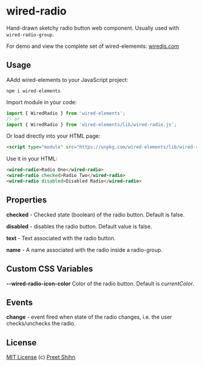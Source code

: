 # wired-radio
Hand-drawn sketchy radio button web component. Usually used with `wired-radio-group`.

For demo and view the complete set of wired-elememts: [wiredjs.com](http://wiredjs.com/)

## Usage

AAdd wired-elements to your JavaScript project:
```
npm i wired-elements
```

Import module in your code:

```javascript
import { WiredRadio } from 'wired-elements';
// or
import { WiredRadio } from 'wired-elements/lib/wired-radio.js';
```

Or load directly into your HTML page:
```html
<script type="module" src="https://unpkg.com/wired-elements/lib/wired-radio.js"></script>
```

Use it in your HTML:
```html
<wired-radio>Radio One</wired-radio>
<wired-radio checked>Radio Two</wired-radio>
<wired-radio disabled>Disabled Radio</wired-radio>
```

## Properties

**checked** - Checked state (boolean) of the radio button. Default is false.

**disabled** - disables the radio button. Default value is false. 

**text** - Text associated with the radio button.

**name** - A name associated with the radio inside a radio-group.

## Custom CSS Variables

**--wired-radio-icon-color** Color of the radio button. Default is *currentColor*.

## Events
**change** - event fired when state of the radio changes, i.e. the user checks/unchecks the radio.

## License
[MIT License](https://github.com/rough-stuff/wired-elements/blob/master/LICENSE) (c) [Preet Shihn](https://twitter.com/preetster)